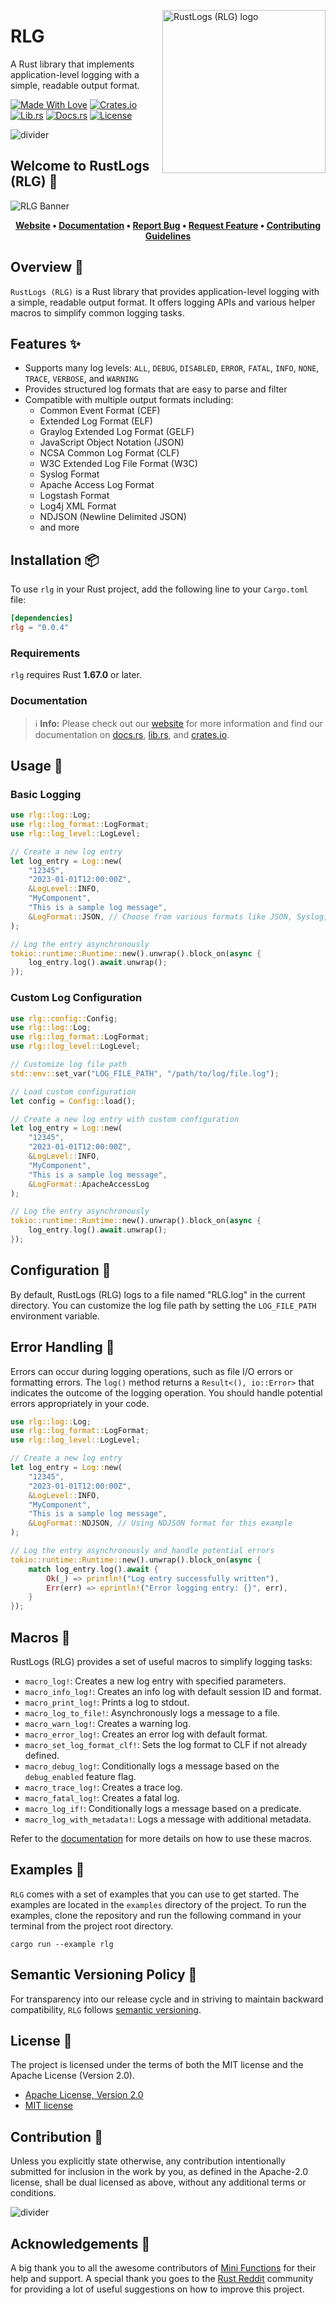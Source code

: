 <!-- markdownlint-disable MD033 MD041 -->

<img src="https://kura.pro/rlg/images/logos/rlg.svg"
alt="RustLogs (RLG) logo" height="261" width="261" align="right" />

<!-- markdownlint-enable MD033 MD041 -->

# RLG

A Rust library that implements application-level logging with a simple, readable output format.

[![Made With Love][made-with-rust]][05]
[![Crates.io][crates-badge]][07]
[![Lib.rs][libs-badge]][09]
[![Docs.rs][docs-badge]][08]
[![License][license-badge]][02]

![divider][divider]

## Welcome to RustLogs (RLG) 👋

![RLG Banner][banner]

<!-- markdownlint-disable MD033 -->
<center>

**[Website][00]
• [Documentation][08]
• [Report Bug][03]
• [Request Feature][03]
• [Contributing Guidelines][04]**

</center>

<!-- markdownlint-enable MD033 -->

## Overview 📖

`RustLogs (RLG)` is a Rust library that provides application-level logging with
a simple, readable output format. It offers logging APIs and various helper
macros to simplify common logging tasks.

## Features ✨

- Supports many log levels: `ALL`, `DEBUG`, `DISABLED`, `ERROR`,
  `FATAL`, `INFO`, `NONE`, `TRACE`, `VERBOSE`, and `WARNING`
- Provides structured log formats that are easy to parse and filter
- Compatible with multiple output formats including:
  - Common Event Format (CEF)
  - Extended Log Format (ELF)
  - Graylog Extended Log Format (GELF)
  - JavaScript Object Notation (JSON)
  - NCSA Common Log Format (CLF)
  - W3C Extended Log File Format (W3C)
  - Syslog Format
  - Apache Access Log Format
  - Logstash Format
  - Log4j XML Format
  - NDJSON (Newline Delimited JSON)
  - and more

## Installation 📦

To use `rlg` in your Rust project, add the following line to your `Cargo.toml` file:

```toml
[dependencies]
rlg = "0.0.4"
```

### Requirements

`rlg` requires Rust **1.67.0** or later.

### Documentation

> ℹ️ **Info:** Please check out our [website][00] for more information
and find our documentation on [docs.rs][08], [lib.rs][09], and
[crates.io][07].

## Usage 📖

### Basic Logging

```rust
use rlg::log::Log;
use rlg::log_format::LogFormat;
use rlg::log_level::LogLevel;

// Create a new log entry
let log_entry = Log::new(
    "12345",
    "2023-01-01T12:00:00Z",
    &LogLevel::INFO,
    "MyComponent",
    "This is a sample log message",
    &LogFormat::JSON, // Choose from various formats like JSON, Syslog, NDJSON, etc.
);

// Log the entry asynchronously
tokio::runtime::Runtime::new().unwrap().block_on(async {
    log_entry.log().await.unwrap();
});
```

### Custom Log Configuration

```rust
use rlg::config::Config;
use rlg::log::Log;
use rlg::log_format::LogFormat;
use rlg::log_level::LogLevel;

// Customize log file path
std::env::set_var("LOG_FILE_PATH", "/path/to/log/file.log");

// Load custom configuration
let config = Config::load();

// Create a new log entry with custom configuration
let log_entry = Log::new(
    "12345",
    "2023-01-01T12:00:00Z",
    &LogLevel::INFO,
    "MyComponent",
    "This is a sample log message",
    &LogFormat::ApacheAccessLog
);

// Log the entry asynchronously
tokio::runtime::Runtime::new().unwrap().block_on(async {
    log_entry.log().await.unwrap();
});
```

## Configuration 🔧

By default, RustLogs (RLG) logs to a file named "RLG.log" in the current directory. You can customize the log file path by setting the `LOG_FILE_PATH` environment variable.

## Error Handling 🚨

Errors can occur during logging operations, such as file I/O errors or formatting errors. The `log()` method returns a `Result<(), io::Error>` that indicates the outcome of the logging operation. You should handle potential errors appropriately in your code.

```rust
use rlg::log::Log;
use rlg::log_format::LogFormat;
use rlg::log_level::LogLevel;

// Create a new log entry
let log_entry = Log::new(
    "12345",
    "2023-01-01T12:00:00Z",
    &LogLevel::INFO,
    "MyComponent",
    "This is a sample log message",
    &LogFormat::NDJSON, // Using NDJSON format for this example
);

// Log the entry asynchronously and handle potential errors
tokio::runtime::Runtime::new().unwrap().block_on(async {
    match log_entry.log().await {
        Ok(_) => println!("Log entry successfully written"),
        Err(err) => eprintln!("Error logging entry: {}", err),
    }
});
```

## Macros 🔧

RustLogs (RLG) provides a set of useful macros to simplify logging tasks:

- `macro_log!`: Creates a new log entry with specified parameters.
- `macro_info_log!`: Creates an info log with default session ID and format.
- `macro_print_log!`: Prints a log to stdout.
- `macro_log_to_file!`: Asynchronously logs a message to a file.
- `macro_warn_log!`: Creates a warning log.
- `macro_error_log!`: Creates an error log with default format.
- `macro_set_log_format_clf!`: Sets the log format to CLF if not already defined.
- `macro_debug_log!`: Conditionally logs a message based on the `debug_enabled` feature flag.
- `macro_trace_log!`: Creates a trace log.
- `macro_fatal_log!`: Creates a fatal log.
- `macro_log_if!`: Conditionally logs a message based on a predicate.
- `macro_log_with_metadata!`: Logs a message with additional metadata.

Refer to the [documentation][08] for more details on how to use these macros.

## Examples 📝

`RLG` comes with a set of examples that you can use to get started. The
examples are located in the `examples` directory of the project. To run
the examples, clone the repository and run the following command in your
terminal from the project root directory.

```shell
cargo run --example rlg
```

## Semantic Versioning Policy 🚥

For transparency into our release cycle and in striving to maintain
backward compatibility, `RLG` follows [semantic versioning][06].

## License 📝

The project is licensed under the terms of both the MIT license and the
Apache License (Version 2.0).

- [Apache License, Version 2.0][01]
- [MIT license][02]

## Contribution 🤝

Unless you explicitly state otherwise, any contribution intentionally
submitted for inclusion in the work by you, as defined in the Apache-2.0
license, shall be dual licensed as above, without any additional terms
or conditions.

![divider][divider]

## Acknowledgements 💙

A big thank you to all the awesome contributors of [Mini Functions][05]
for their help and support. A special thank you goes to the
[Rust Reddit](https://www.reddit.com/r/rust/) community for providing a
lot of useful suggestions on how to improve this project.

[00]: https://rustlogs.com
[01]: http://www.apache.org/licenses/LICENSE-2.0
[02]: http://opensource.org/licenses/MIT
[03]: https://github.com/sebastienrousseau/rlg/issues
[04]: https://raw.githubusercontent.com/sebastienrousseau/rlg/main/.github/CONTRIBUTING.md
[05]: https://github.com/sebastienrousseau/rlg/graphs/contributors
[06]: http://semver.org/
[07]: https://crates.io/crates/rlg
[08]: https://docs.rs/rlg
[09]: https://lib.rs/crates/rlg
[10]: https://github.com/sebastienrousseau/rlg

[banner]: https://kura.pro/rlg/images/titles/title-rlg.svg "RLG Banner"
[crates-badge]: https://img.shields.io/crates/v/rlg.svg?style=for-the-badge 'Crates.io'
[divider]: https://raw.githubusercontent.com/sebastienrousseau/vault/main/assets/elements/divider.svg "divider"
[docs-badge]: https://img.shields.io/docsrs/rlg.svg?style=for-the-badge 'Docs.rs'
[libs-badge]: https://img.shields.io/badge/lib.rs-v0.0.4-orange.svg?style=for-the-badge 'Lib.rs'
[license-badge]: https://img.shields.io/crates/l/rlg.svg?style=for-the-badge 'License'
[made-with-rust]: https://img.shields.io/badge/rust-f04041?style=for-the-badge&labelColor=c0282d&logo=rust 'Made With Rust'
